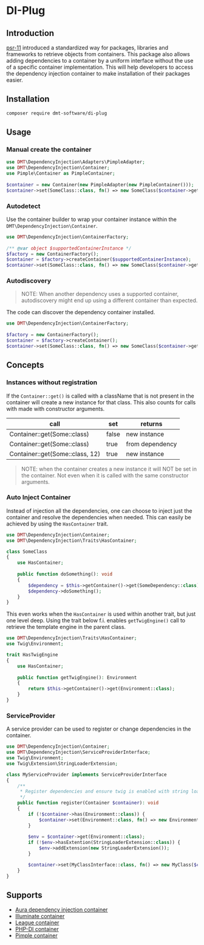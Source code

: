 # DI-Plug

## Introduction
[psr-11](https://www.php-fig.org/psr/psr-11/) introduced a standardized way for packages, libraries and frameworks to
retrieve objects from containers. This package also allows adding dependencies to a container by a uniform interface
without the use of a specific container implementation. This will help developers to access the dependency injection
container to make installation of their packages easier.

## Installation
```bash
composer require dmt-software/di-plug
```

## Usage

### Manual create the container
```php
use DMT\DependencyInjection\Adapters\PimpleAdapter;
use DMT\DependencyInjection\Container;
use Pimple\Container as PimpleContainer;
 
$container = new Container(new PimpleAdapter(new PimpleContainer()));
$container->set(SomeClass::class, fn() => new SomeClass($container->get(SomeDependency::class)));
````

### Autodetect

Use the container builder to wrap your container instance within the `DMT\DependencyInjection\Container`.   

```php
use DMT\DependencyInjection\ContainerFactory;
 
/** @var object $supportedContainerInstance */
$factory = new ContainerFactory();
$container = $factory->createContainer($supportedContainerInstance);
$container->set(SomeClass::class, fn() => new SomeClass($container->get(SomeDependency::class)));
````

### Autodiscovery

> NOTE: When another dependency uses a supported container, autodiscovery might end up using a different container than
> expected.
 
The code can discover the dependency container installed.

```php
use DMT\DependencyInjection\ContainerFactory;
 
$factory = new ContainerFactory();
$container = $factory->createContainer();
$container->set(SomeClass::class, fn() => new SomeClass($container->get(SomeDependency::class)));
````

## Concepts

### Instances without registration

If the `Container::get()` is called with a className that is not present in the container will create a new instance for
that class. This also counts for calls with made with constructor arguments.

| call                            | set    | returns         |
|---------------------------------|--------|-----------------|
| Container::get(Some::class)     | false  | new instance    |
| Container::get(Some::class)     | true   | from dependency |
| Container::get(Some::class, 12) | true   | new instance    |

> NOTE: when the container creates a new instance it will NOT be set in the container.
> Not even when it is called with the same constructor arguments.

### Auto Inject Container

Instead of injection all the dependencies, one can choose to inject just the container and resolve the dependencies when
needed. This can easily be achieved by using the `HasContainer` trait.   

```php
use DMT\DependencyInjection\Container;
use DMT\DependencyInjection\Traits\HasContainer;

class SomeClass
{
    use HasContainer;
    
    public function doSomething(): void
    {
        $dependency = $this->getContainer()->get(SomeDependency::class);
        $dependency->doSomething();
    }
}
```

This even works when the `HasContainer` is used within another trait, but just one level deep.
Using the trait below f.i. enables `getTwigEngine()` call to retrieve the template engine in the parent class.

```php
use DMT\DependencyInjection\Traits\HasContainer;
use Twig\Environment;

trait HasTwigEngine
{
    use HasContainer;
    
    public function getTwigEngine(): Environment
    {
        return $this->getContainer()->get(Environment::class);
    }
}
```

### ServiceProvider

A service provider can be used to register or change dependencies in the container.  

```php
use DMT\DependencyInjection\Container;
use DMT\DependencyInjection\ServiceProviderInterface;
use Twig\Environment;
use Twig\Extension\StringLoaderExtension;

class MyServiceProvider implements ServiceProviderInterface
{
    /**
     * Register dependencies and ensure twig is enabled with string loader extension.   
     */
    public function register(Container $container): void
    {
        if (!$container->has(Environment::class)) {
            $container->set(Environment::class, fn() => new Environment());
        }
        
        $env = $container->get(Environment::class);
        if (!$env->hasExtention(StringLoaderExtension::class)) {
            $env->addExtension(new StringLoaderExtension());
        }

        $container->set(MyClassInterface::class, fn() => new MyClass($container->get(Environment::class)));
    }
}
```

## Supports
 - [Aura dependency injection container](https://packagist.org/packages/aura/di)
 - [Illuminate container](https://packagist.org/packages/illuminate/container)
 - [League container](https://packagist.org/packages/league/container)
 - [PHP-DI container](https://packagist.org/packages/php-di/php-di)
 - [Pimple container](https://packagist.org/packages/pimple/pimple)
